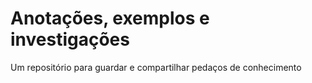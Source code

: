 # Anotações, exemplos e investigações

Um repositório para guardar e compartilhar pedaços de conhecimento
